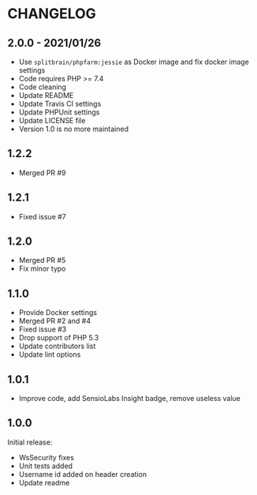 # CHANGELOG

## 2.0.0 - 2021/01/26
- Use `splitbrain/phpfarm:jessie` as Docker image and fix docker image settings
- Code requires PHP >= 7.4
- Code cleaning
- Update README
- Update Travis CI settings
- Update PHPUnit settings
- Update LICENSE file
- Version 1.0 is no more maintained

## 1.2.2
- Merged PR #9

## 1.2.1
- Fixed issue #7

## 1.2.0
- Merged PR #5
- Fix minor typo

## 1.1.0
- Provide Docker settings
- Merged PR #2 and #4
- Fixed issue #3
- Drop support of PHP 5.3
- Update contributors list
- Update lint options

## 1.0.1
- Improve code, add SensioLabs Insight badge, remove useless value

## 1.0.0
Initial release:
- WsSecurity fixes
- Unit tests added
- Username id added on header creation
- Update readme
